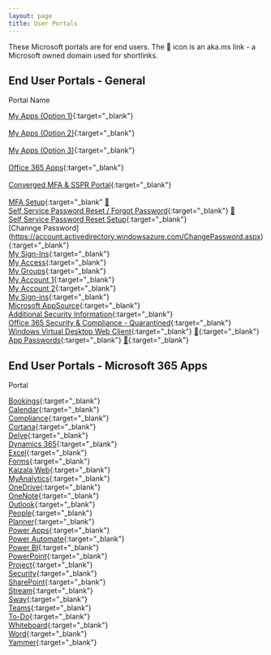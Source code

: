 ```yaml
---
layout: page
title: User Portals
---
```


These Microsoft portals are for end users. The 🔁 icon is an aka.ms link - a Microsoft owned domain used for shortlinks.

## End User Portals - General

Portal Name


[My Apps (Option 1)](https://account.activedirectory.windowsazure.com/){:target="_blank"}<br>   
[My Apps (Option 2)](https://myapplications.microsoft.com/){:target="_blank"}<br>  
[My Apps (Option 3)](https://myapps.microsoft.com/){:target="_blank"}<br>  
[Office 365 Apps](https://www.office.com/apps){:target="_blank"}<br>  
[Converged MFA & SSPR Portal](https://aka.ms/mysecurityinfo){:target="_blank"}<br>  
[MFA Setup](https://account.activedirectory.windowsazure.com/proofup.aspx){:target="_blank" [🔁](https://aka.ms/mfasetup)<br>
[Self Service Password Reset / Forgot Password](https://passwordreset.microsoftonline.com/){:target="_blank"} [🔁](https://aka.ms/sspr)<br>
[Self Service Password Reset Setup](https://account.activedirectory.windowsazure.com/PasswordReset/Register.aspx?regref=ssprsetup){:target="_blank"}<br>
[Channge Password] (https://account.activedirectory.windowsazure.com/ChangePassword.aspx){:target="_blank"}<br> 
[My Sign-Ins](https://mysignins.microsoft.com/){:target="_blank"}<br> 
[My Access](https://myaccess.microsoft.com/){:target="_blank"}<br> 
[My Groups](https://account.activedirectory.windowsazure.com/r#/groups){:target="_blank"}<br>
[My Account 1](https://myworkaccount.microsoft.com/){:target="_blank"}<br> 
[My Account 2](https://myprofile.microsoft.com/){:target="_blank"}<br> 
[My Sign-ins](https://mysignins.microsoft.com/){:target="_blank"}<br> 
[Microsoft AppSource](https://store.office.com/redirect.aspx){:target="_blank"}<br> 
[Additional Security Information](https://account.activedirectory.windowsazure.com/){:target="_blank"}<br> 
[Office 365 Security & Compliance - Quarantined](https://protection.office.com/quarantine){:target="_blank"}<br> 
[Windows Virtual Desktop Web Client](https://rdweb.wvd.microsoft.com/webclient/){:target="_blank"} [🔁](https://aka.ms/wvdweb){:target="_blank"}<br> 
[App Passwords](https://account.activedirectory.windowsazure.com/AppPasswords.aspx){:target="_blank"} [🔁](https://aka.ms/createAppPassword){:target="_blank"}<br> 




## End User Portals - Microsoft 365 Apps

Portal


[Bookings](https://outlook.office.com/bookings/){:target="_blank"}<br> 
[Calendar](https://outlook.office.com/calendar/){:target="_blank"}<br> 
[Compliance](https://compliance.microsoft.com/){:target="_blank"}<br> 
[Cortana](https://cortana.office.com/){:target="_blank"}<br> 
[Delve](https://delve.office.com/){:target="_blank"}<br> 
[Dynamics 365](https://home.dynamics.com/){:target="_blank"}<br> 
[Excel](https://www.office.com/launch/excel){:target="_blank"}<br>
[Forms](https://www.office.com/launch/forms){:target="_blank"}<br>
[Kaizala Web](https://web.kaiza.la/){:target="_blank"}<br> 
[MyAnalytics](https://myanalytics.microsoft.com/){:target="_blank"}<br> 
[OneDrive](https://portal.office.com/onedrive){:target="_blank"}<br> 
[OneNote](https://www.office.com/launch/onenote){:target="_blank"}<br> 
[Outlook](https://outlook.office.com/){:target="_blank"}<br> 
[People](https://outlook.office.com/people/){:target="_blank"}<br> 
[Planner](https://tasks.office.com/){:target="_blank"}<br> 
[Power Apps](https://make.powerapps.com/){:target="_blank"}<br> 
[Power Automate](https://flow.microsoft.com/){:target="_blank"}<br> 
[Power BI](https://app.powerbi.com/){:target="_blank"}<br> 
[PowerPoint](https://www.office.com/launch/powerpoint){:target="_blank"}<br> 
[Project](https://project.microsoft.com/){:target="_blank"}<br> 
[Security](https://security.microsoft.com/){:target="_blank"}<br> 
[SharePoint](https://login.microsoftonline.com/login.srf?wa=wsignin1.0&wreply=https://www.office.com/launch/sharepoint%3F&LoginOptions=1){:target="_blank"}<br> 
[Stream](https://web.microsoftstream.com/){:target="_blank"}<br> 
[Sway](https://www.office.com/launch/sway){:target="_blank"}<br> 
[Teams](https://teams.microsoft.com/){:target="_blank"}<br> 
[To-Do](https://to-do.office.com/){:target="_blank"}<br> 
[Whiteboard](https://whiteboard.microsoft.com){:target="_blank"}<br> 
[Word](https://www.office.com/launch/word){:target="_blank"}<br> 
[Yammer](https://www.yammer.com/){:target="_blank"}<br> 
